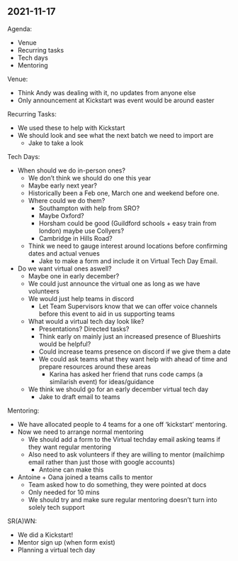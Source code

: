 ## 2021-11-17

Agenda:
* Venue
* Recurring tasks
* Tech days
* Mentoring

Venue:
* Think Andy was dealing with it, no updates from anyone else
* Only announcement at Kickstart was event would be around easter

Recurring Tasks:
* We used these to help with Kickstart
* We should look and see what the next batch we need to import are
    * Jake to take a look

Tech Days:
* When should we do in-person ones?
    * We don’t think we should do one this year
    * Maybe early next year?
    * Historically been a Feb one, March one and weekend before one.
    * Where could we do them?
        * Southampton with help from SRO?
        * Maybe Oxford?
        * Horsham could be good (Guildford schools + easy train from london) maybe use Collyers?
        * Cambridge in Hills Road?
    * Think we need to gauge interest around locations before confirming dates and actual venues
        * Jake to make a form and include it on Virtual Tech Day Email.
* Do we want virtual ones aswell?
    * Maybe one in early december?
    * We could just announce the virtual one as long as we have volunteers
    * We would just help teams in discord
        * Let Team Supervisors know that we can offer voice channels before this event to aid in us supporting teams
    * What would a virtual tech day look like?
        * Presentations? Directed tasks?
        * Think early on mainly just an increased presence of Blueshirts would be helpful?
        * Could increase teams presence on discord if we give them a date
        * We could ask teams what they want help with ahead of time and prepare resources around these areas
            * Karina has asked her friend that runs code camps (a similarish event) for ideas/guidance
    * We think we should go for an early december virtual tech day
        * Jake to draft email to teams

Mentoring:
* We have allocated people to 4 teams for a one off ‘kickstart’ mentoring.
* Now we need to arrange normal mentoring
    * We should add a form to the Virtual techday email asking teams if they want regular mentoring
    * Also need to ask volunteers if they are willing to mentor (mailchimp email rather than just those with google accounts)
        * Antoine can make this
* Antoine + Oana joined a teams calls to mentor
    * Team asked how to do something, they were pointed at docs
    * Only needed for 10 mins
    * We should try and make sure regular mentoring doesn’t turn into solely tech support

SR(A)WN:
* We did a Kickstart!
* Mentor sign up (when form exist)
* Planning a virtual tech day
